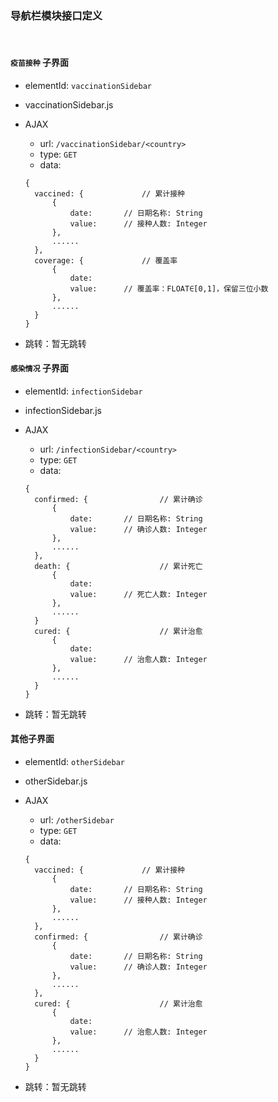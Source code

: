 ### 导航栏模块接口定义

</br>

#### `疫苗接种` 子界面

* elementId: `vaccinationSidebar`

* vaccinationSidebar.js

* AJAX

  * url: `/vaccinationSidebar/<country>`
  * type: `GET`
  * data:

  ```
  {
  	vaccined: {				// 累计接种
  		{
  			date:		// 日期名称: String
  			value:		// 接种人数: Integer
  		},
  		......
  	},
  	coverage: {				// 覆盖率
  		{
  			date:
  			value:		// 覆盖率：FLOAT∈[0,1]，保留三位小数
  		},
  		......
  	}
  }
  ```

* 跳转：暂无跳转

#### `感染情况` 子界面

* elementId: `infectionSidebar`

* infectionSidebar.js

* AJAX

  * url: `/infectionSidebar/<country>`
  * type: `GET`
  * data:

  ```
  {
  	confirmed: {				// 累计确诊
  		{
  			date:		// 日期名称: String
  			value:		// 确诊人数: Integer
  		},
  		......
  	}, 
  	death: {					// 累计死亡
  		{
  			date:
  			value:		// 死亡人数: Integer
  		},
  		......
  	}
  	cured: {					// 累计治愈
  		{
  			date:
  			value:		// 治愈人数: Integer
  		},
  		......
  	}
  }
  ```
  
* 跳转：暂无跳转

#### 其他子界面

* elementId: `otherSidebar`

* otherSidebar.js

* AJAX

  * url: `/otherSidebar`
  * type: `GET`
  * data:

  ```
  {
  	vaccined: {				// 累计接种
  		{
  			date:		// 日期名称: String
  			value:		// 接种人数: Integer
  		},
  		......
  	},
  	confirmed: {				// 累计确诊
  		{
  			date:		// 日期名称: String
  			value:		// 确诊人数: Integer
  		},
  		......
  	},
  	cured: {					// 累计治愈
  		{
  			date:
  			value:		// 治愈人数: Integer
  		},
  		......
  	}
  }
  ```

* 跳转：暂无跳转